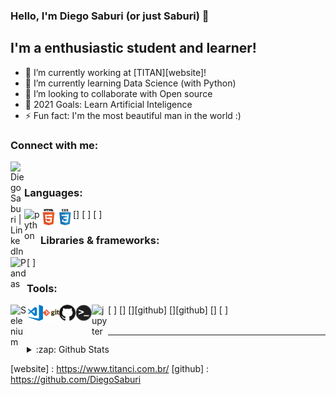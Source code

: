 ### Hello, I'm Diego Saburi (or just Saburi) 👋


## I'm a enthusiastic student and learner!

- 🔭 I’m currently working at [TITAN][website]!
- 🌱 I’m currently learning Data Science (with Python)
- 👯 I’m looking to collaborate with Open source
- 🥅 2021 Goals: Learn Artificial Inteligence
- ⚡ Fun fact: I'm the most beautiful man in the world :)

### Connect with me:

[<img align="left" alt="DiegoSaburi | LinkedIn" width="22px" src="https://cdn.jsdelivr.net/npm/simple-icons@v3/icons/linkedin.svg" />][linkedin]

<br />

### Languages:
[<img align="left" alt="python" width="26px" src="https://www.google.com/url?sa=i&url=https%3A%2F%2Folhardigital.com.br%2Fnoticia%2Flinguagem-de-programacao-python-2-chega-ao-fim-da-vida-com-versao-2-7-18%2F99822&psig=AOvVaw3xRcrnC4rrAy5WEaFJ-WfQ&ust=1600874121676000&source=images&cd=vfe&ved=0CAIQjRxqFwoTCJjmsP2G_esCFQAAAAAdAAAAABAD" >]
[ <img align="left" alt="Html5" width="26px" src="https://raw.githubusercontent.com/github/explore/80688e429a7d4ef2fca1e82350fe8e3517d3494d/topics/html/html.png" >]
[ <img align="left" alt="Css3" width="26px" src="https://raw.githubusercontent.com/github/explore/80688e429a7d4ef2fca1e82350fe8e3517d3494d/topics/css/css.png" > ]

### Libraries & frameworks:

[ <img align="left" alt="Pandas" width="26px" src="https://upload.wikimedia.org/wikipedia/commons/thumb/e/ed/Pandas_logo.svg/1920px-Pandas_logo.svg.png" > ]

### Tools:
[ <img align="left" alt="Selenium" width="26px" src="https://seeklogo.com/images/S/selenium-logo-DB9103D7CF-seeklogo.com.png" > ]
[<img align="left" alt="Visual Studio Code" width="26px" src="https://raw.githubusercontent.com/github/explore/80688e429a7d4ef2fca1e82350fe8e3517d3494d/topics/visual-studio-code/visual-studio-code.png" />]
[<img align="left" alt="Git" width="26px" src="https://raw.githubusercontent.com/github/explore/80688e429a7d4ef2fca1e82350fe8e3517d3494d/topics/git/git.png" />][github]
[<img align="left" alt="GitHub" width="26px" src="https://raw.githubusercontent.com/github/explore/78df643247d429f6cc873026c0622819ad797942/topics/github/github.png" />][github]
[<img align="left" alt="Terminal" width="26px" src="https://raw.githubusercontent.com/github/explore/80688e429a7d4ef2fca1e82350fe8e3517d3494d/topics/terminal/terminal.png" />]
[ <img align="left" alt="jupyter" width="26px" src="https://upload.wikimedia.org/wikipedia/commons/thumb/3/38/Jupyter_logo.svg/250px-Jupyter_logo.svg.png" >]
<br />
<br />

---

<details>
  <summary>:zap: Github Stats</summary>

  <img align="left" alt="Saburi's Github Stats" src="https://github-readme-stats.codestackr.vercel.app/api?username=DiegoSaburi&show_icons=true&hide_border=true&count_private=true?theme=gruvbox" />

    [![Top Langs](https://github-readme-stats.vercel.app/api/top-langs/?username=DiegoSaburi)](https://github.com/DiegoSaburi/github-readme-stats)
</details>

[linkedin]: https://www.linkedin.com/in/diego-saburi/
[website] : https://www.titanci.com.br/
[github] : https://github.com/DiegoSaburi